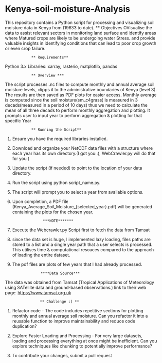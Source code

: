 # Kenya-soil-moisture-Analysis
This repository contains a Python script for processing and visualizing soil moisture data in Kenya from (19833 to date).
                    ** Objectives
OVisualise the data  to assist relevant sectors in monitoring land surface and identify areas where Matured crops are likely to be undergoing water Stress. and provide valuable insights in identifying conditions that can lead to poor crop growth or even crop failure.

                ** Requirements**
Python 3.x  Libraries: xarray, rasterio, matplotlib, pandas

                ** Overview ***
The script processes .nc files to compute monthly and annual average soil moisture levels, clipps it to the administrative boundaries of Kenya (level 3). The results are then saved as PDF plots for easier access.
Monthly average is computed since the soil moisture(sm_c4grass) is measured in 3 decads(measured in a period of 10 days) thus we need to calculate the mean of all three decads to perform monthly aggregation and plotting.
It prompts user to input year to perform aggregation & plotting for that specific Year

                ** Running the Script**
1. Ensure you have the required libraries installed.
2. Download and organize your NetCDF data files with a structure where each year has its own directory.(I got you :), WebCrawler.py will do that for you )
3. Update the script (if needed) to point to the location of your data directory.
4. Run the script using python script_name.py.
5. The script will prompt you to select a year from available options.
6. Upon completion, a PDF file (Kenya_Average_Soil_Moisture_{selected_year}.pdf) will be generated containing the plots for the chosen year.

                     ***NOTE*******
1. Execute the Webcrawler.py Script first to fetch the data from Tamsat
2. since the data set is huge, I implemented lazy loading, files paths are stored to a list and a single year path that a user selects is processed. This utilises time & computational resouces compared to the approach of loading the entire dataset.
3. The pdf files are plots of few years that I had already processed.

                    ****Data Source***
The data was obtained from Tamsat (Tropical Applications of Meteorology using SATellite data and ground-based observations.)
link to their web page: https://www.tamsat.org.uk

                    ** Challenge :) **

1. Refactor code - The code includes repetitive sections for plotting monthly and annual average soil moisture. Can you refactor it into a reusable function to improve maintainability and reduce code duplication?

2. Explore Faster Loading and Processing - For very large datasets, loading and processing everything at once might be inefficient. Can you explore techniques like chunking to potentially improve performance?

3. To contribute your changes, submit a pull request 